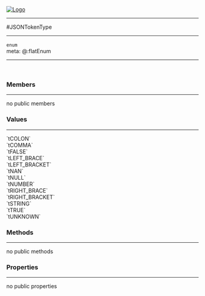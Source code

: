 
[![Logo](../../../../images/logo.png)](../../../../api/index.html)

---



#JSONTokenType



---

`enum`
<span class="meta">
<br/>meta: @:flatEnum
</span>


---

&nbsp;
&nbsp;

<h3>Members</h3> <hr/>no public members<h3>Values</h3> <hr/><span class="member signature apipage">`tCOLON`<br/> </span>
        <span class="small_desc_flat"></span><span class="member signature apipage">`tCOMMA`<br/> </span>
        <span class="small_desc_flat"></span><span class="member signature apipage">`tFALSE`<br/> </span>
        <span class="small_desc_flat"></span><span class="member signature apipage">`tLEFT_BRACE`<br/> </span>
        <span class="small_desc_flat"></span><span class="member signature apipage">`tLEFT_BRACKET`<br/> </span>
        <span class="small_desc_flat"></span><span class="member signature apipage">`tNAN`<br/> </span>
        <span class="small_desc_flat"></span><span class="member signature apipage">`tNULL`<br/> </span>
        <span class="small_desc_flat"></span><span class="member signature apipage">`tNUMBER`<br/> </span>
        <span class="small_desc_flat"></span><span class="member signature apipage">`tRIGHT_BRACE`<br/> </span>
        <span class="small_desc_flat"></span><span class="member signature apipage">`tRIGHT_BRACKET`<br/> </span>
        <span class="small_desc_flat"></span><span class="member signature apipage">`tSTRING`<br/> </span>
        <span class="small_desc_flat"></span><span class="member signature apipage">`tTRUE`<br/> </span>
        <span class="small_desc_flat"></span><span class="member signature apipage">`tUNKNOWN`<br/> </span>
        <span class="small_desc_flat"></span>

<h3>Methods</h3> <hr/>no public methods

<h3>Properties</h3> <hr/>no public properties

&nbsp;
&nbsp;
&nbsp;